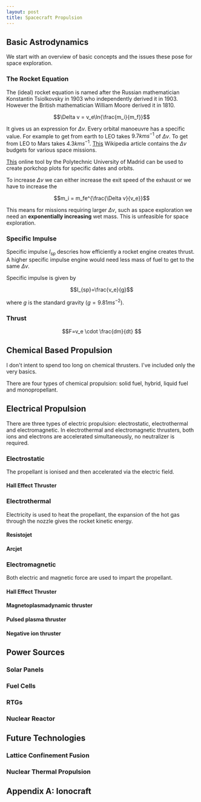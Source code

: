 ```yaml
---
layout: post
title: Spacecraft Propulsion
---
```

## Basic Astrodynamics

We start with an overview of basic concepts and the issues these pose for space exploration.

### The Rocket Equation

The (ideal) rocket equation is named after the Russian mathematician Konstantin Tsiolkovsky in 1903 who independently derived it in 1903. However the British mathematician William Moore derived it in 1810.

$$\Delta v = v_e\ln{\frac{m_i}{m_f}}$$

It gives us an expression for $\Delta v$. Every orbital manoeuvre has a specific value. For example to get from earth to LEO takes $9.7kms^{-1}$ of $\Delta v$. To get from LEO to Mars takes $4.3kms^{-1}$. [This](https://en.wikipedia.org/wiki/Delta-v_budget) Wikipedia article contains the $\Delta v$ budgets for various space missions.

[This](http://sdg.aero.upm.es/index.php/online-apps/porkchop-plot) online tool by the Polytechnic University of Madrid can be used to create porkchop plots for specific dates and orbits.

To increase $\Delta v$ we can either increase the exit speed of the exhaust or we have to increase the

$$m_i = m_fe^{\frac{\Delta v}{v_e}}$$

This means for missions requiring larger $\Delta v$, such as space exploration we need an **exponentially increasing** wet mass. This is unfeasible for space exploration.

### Specific Impulse

Specific impulse $I_{sp}$ descries how efficiently a rocket engine creates thrust. A higher specific impulse engine would need less mass of fuel to get to the same $\Delta v$.

Specific impulse is given by

$$I_{sp}=\frac{v_e}{g}$$

where $g$ is the standard gravity $(g=9.81ms^{-2})$.

### Thrust

$$F=v_e \cdot \frac{dm}{dt} $$

## Chemical Based Propulsion

I don't intent to spend too long on chemical thrusters. I've included only the very basics.

There are four types of chemical propulsion: solid fuel, hybrid, liquid fuel and monopropellant.

## Electrical Propulsion

There are three types of electric propulsion: electrostatic, electrothermal and electromagnetic. In electrothermal and electromagnetic thrusters, both ions and electrons are accelerated simultaneously, no neutralizer is required.

### Electrostatic

The propellant is ionised and then accelerated via the electric field.

#### Hall Effect Thruster

### Electrothermal

Electricity is used to heat the propellant, the expansion of the hot gas through the nozzle gives the rocket kinetic energy.

#### Resistojet

#### Arcjet

### Electromagnetic

Both electric and magnetic force are used to impart the propellant.

#### Hall Effect Thruster

#### Magnetoplasmadynamic thruster

#### Pulsed plasma thruster

#### Negative ion thruster

## Power Sources

### Solar Panels

### Fuel Cells

### RTGs

### Nuclear Reactor

## Future Technologies

### Lattice Confinement Fusion

### Nuclear Thermal Propulsion

## Appendix A: Ionocraft

